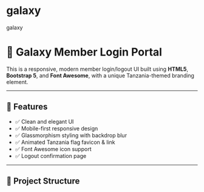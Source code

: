 # galaxy
galaxy

# 🔐 Galaxy Member Login Portal

This is a responsive, modern member login/logout UI built using **HTML5**, **Bootstrap 5**, and **Font Awesome**, with a unique Tanzania-themed branding element.

---

## 🚀 Features

- ✅ Clean and elegant UI
- ✅ Mobile-first responsive design
- ✅ Glassmorphism styling with backdrop blur
- ✅ Animated Tanzania flag favicon & link
- ✅ Font Awesome icon support
- ✅ Logout confirmation page

---

## 📁 Project Structure

